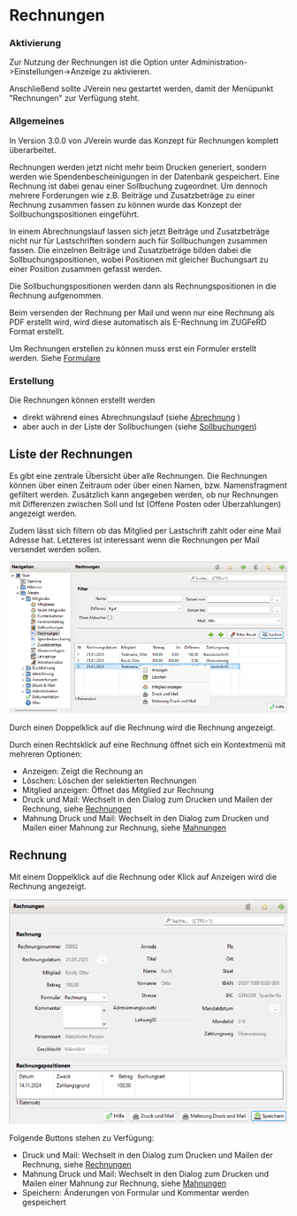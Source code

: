 # Rechnungen

### Aktivierung

Zur Nutzung der Rechnungen ist die Option unter Administration->Einstellungen->Anzeige zu aktivieren.

Anschließend sollte JVerein neu gestartet werden, damit der Menüpunkt "Rechnungen" zur Verfügung steht.

### Allgemeines

In Version 3.0.0 von JVerein wurde das Konzept für Rechnungen komplett überarbeitet.

Rechnungen werden jetzt nicht mehr beim Drucken generiert, sondern werden wie Spendenbescheinigungen in der Datenbank gespeichert. Eine Rechnung ist dabei genau einer Sollbuchung zugeordnet. Um dennoch mehrere Forderungen wie z.B. Beiträge und Zusatzbeträge zu einer Rechnung zusammen fassen zu können wurde das Konzept der Sollbuchungspositionen eingeführt.

In einem Abrechnungslauf lassen sich jetzt Beiträge und Zusatzbeträge nicht nur für Lastschriften sondern auch für Sollbuchungen zusammen fassen. Die einzelnen Beiträge und Zusatzbeträge bilden dabei die Sollbuchungspositionen, wobei Positionen mit gleicher Buchungsart zu einer Position zusammen gefasst werden.

Die Sollbuchungspositionen werden dann als Rechnungspositionen in die Rechnung aufgenommen.

Beim versenden der Rechnung per Mail und wenn nur eine Rechnung als PDF erstellt wird, wird diese automatisch als E-Rechnung im ZUGFeRD Format erstellt.

Um Rechnungen erstellen zu können muss erst ein Formuler erstellt werden. Siehe [Formulare](../../3.1/administration/mitglieder/formulare.md)

### Erstellung

Die Rechnungen können erstellt werden

* direkt während eines Abrechnungslauf (siehe [Abrechnung](../../3.1/abrech/abrechnung.md) )
* aber auch in der Liste der Sollbuchungen (siehe [Sollbuchungen](../../3.1/mitglieder/mitgliedskonto.md))

## Liste der Rechnungen

Es gibt eine zentrale Übersicht über alle Rechnungen. Die Rechnungen können über einen Zeitraum oder über einen Namen, bzw. Namensfragment gefiltert werden. Zusätzlich kann angegeben werden, ob nur Rechnungen mit Differenzen zwischen Soll und Ist (Offene Posten oder Überzahlungen) angezeigt werden.

Zudem lässt sich filtern ob das Mitglied per Lastschrift zahlt oder eine Mail Adresse hat. Letzteres ist interessant wenn die Rechnungen per Mail versendet werden sollen.

![](../../../v3.1.x/mitglieder/img/RechnungenListeView.png)

Durch einen Doppelklick auf die Rechnung wird die Rechnung angezeigt.

Durch einen Rechtsklick auf eine Rechnung öffnet sich ein Kontextmenü mit mehreren Optionen:

* Anzeigen: Zeigt die Rechnung an
* Löschen: Löschen der selektierten Rechnungen
* Mitglied anzeigen: Öffnet das Mitglied zur Rechnung
* Druck und Mail: Wechselt in den Dialog zum Drucken und Mailen der Rechnung, siehe [Rechnungen](../../3.1/druckmail/rechnungen.md)
* Mahnung Druck und Mail: Wechselt in den Dialog zum Drucken und Mailen einer Mahnung zur Rechnung, siehe [Mahnungen](../../3.1/druckmail/mahnungen.md)

## Rechnung

Mit einem Doppelklick auf die Rechnung oder Klick auf Anzeigen wird die Rechnung angezeigt.

![](../../../v3.1.x/mitglieder/img/RechnungView.png)

Folgende Buttons stehen zu Verfügung:

* Druck und Mail: Wechselt in den Dialog zum Drucken und Mailen der Rechnung, siehe [Rechnungen](../../3.1/druckmail/rechnungen.md)
* Mahnung Druck und Mail: Wechselt in den Dialog zum Drucken und Mailen einer Mahnung zur Rechnung, siehe [Mahnungen](../../3.1/druckmail/mahnungen.md)
* Speichern: Änderungen von Formular und Kommentar werden gespeichert
